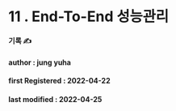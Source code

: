 # 11 . End-To-End 성능관리

**기록 ✍️**

#### author : jung yuha

#### **first Registered : 2022-04-22**

#### last modified : **2022-04-25**
